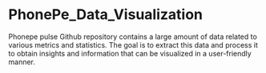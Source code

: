# PhonePe_Data_Visualization
Phonepe pulse Github repository contains a large amount of data related to various metrics and statistics. The goal is to extract this data and process it to obtain insights and information that can be visualized in a user-friendly manner.
